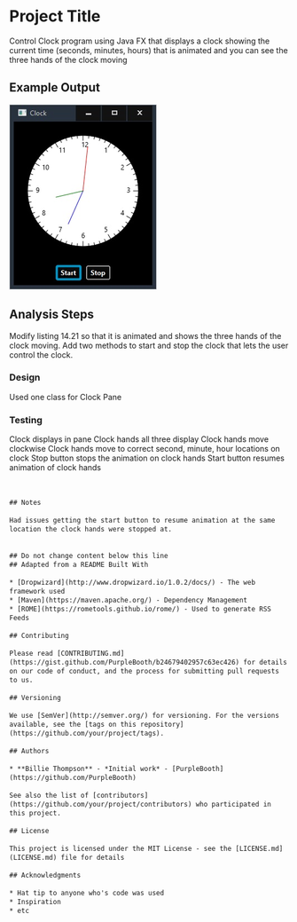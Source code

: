 # Project Title

Control Clock program using Java FX that displays a clock showing the current time (seconds, minutes, hours) that is animated and you can see the three hands of the clock moving


## Example Output

![sample output](README.jpg)


## Analysis Steps

Modify listing 14.21 so that it is animated and shows the three hands of the clock moving. Add two methods to start and stop the clock that lets the user control the clock.


### Design

Used one class for Clock Pane


### Testing

Clock displays in pane
Clock hands all three display
Clock hands move clockwise
Clock hands move to correct second, minute, hour locations on clock
Stop button stops the animation on clock hands
Start button resumes animation of clock hands
```


## Notes

Had issues getting the start button to resume animation at the same location the clock hands were stopped at.


## Do not change content below this line
## Adapted from a README Built With

* [Dropwizard](http://www.dropwizard.io/1.0.2/docs/) - The web framework used
* [Maven](https://maven.apache.org/) - Dependency Management
* [ROME](https://rometools.github.io/rome/) - Used to generate RSS Feeds

## Contributing

Please read [CONTRIBUTING.md](https://gist.github.com/PurpleBooth/b24679402957c63ec426) for details on our code of conduct, and the process for submitting pull requests to us.

## Versioning

We use [SemVer](http://semver.org/) for versioning. For the versions available, see the [tags on this repository](https://github.com/your/project/tags). 

## Authors

* **Billie Thompson** - *Initial work* - [PurpleBooth](https://github.com/PurpleBooth)

See also the list of [contributors](https://github.com/your/project/contributors) who participated in this project.

## License

This project is licensed under the MIT License - see the [LICENSE.md](LICENSE.md) file for details

## Acknowledgments

* Hat tip to anyone who's code was used
* Inspiration
* etc
